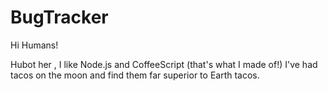 # BugTracker

Hi Humans!

Hubot her , I like Node.js and CoffeeScript (that's what I made of!)
I've had tacos on the moon and find them far superior to Earth tacos.
